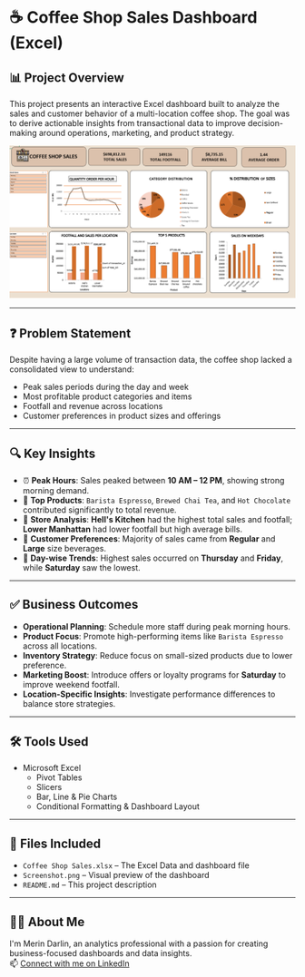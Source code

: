 # ☕ Coffee Shop Sales Dashboard (Excel)

## 📊 Project Overview
This project presents an interactive Excel dashboard built to analyze the sales and customer behavior of a multi-location coffee shop. The goal was to derive actionable insights from transactional data to improve decision-making around operations, marketing, and product strategy.

![Dashboard Preview](./Screenshot.png)

---

## ❓ Problem Statement
Despite having a large volume of transaction data, the coffee shop lacked a consolidated view to understand:
- Peak sales periods during the day and week
- Most profitable product categories and items
- Footfall and revenue across locations
- Customer preferences in product sizes and offerings

---

## 🔍 Key Insights

- ⏰ **Peak Hours**: Sales peaked between **10 AM – 12 PM**, showing strong morning demand.
- 🥇 **Top Products**: `Barista Espresso`, `Brewed Chai Tea`, and `Hot Chocolate` contributed significantly to total revenue.
- 📍 **Store Analysis**: **Hell's Kitchen** had the highest total sales and footfall; **Lower Manhattan** had lower footfall but high average bills.
- 🥤 **Customer Preferences**: Majority of sales came from **Regular** and **Large** size beverages.
- 📆 **Day-wise Trends**: Highest sales occurred on **Thursday** and **Friday**, while **Saturday** saw the lowest.

---

## ✅ Business Outcomes

- **Operational Planning**: Schedule more staff during peak morning hours.
- **Product Focus**: Promote high-performing items like `Barista Espresso` across all locations.
- **Inventory Strategy**: Reduce focus on small-sized products due to lower preference.
- **Marketing Boost**: Introduce offers or loyalty programs for **Saturday** to improve weekend footfall.
- **Location-Specific Insights**: Investigate performance differences to balance store strategies.

---

## 🛠️ Tools Used
- Microsoft Excel
  - Pivot Tables
  - Slicers
  - Bar, Line & Pie Charts
  - Conditional Formatting & Dashboard Layout

---

## 📁 Files Included
- `Coffee Shop Sales.xlsx` – The Excel Data and dashboard file
- `Screenshot.png` – Visual preview of the dashboard
- `README.md` – This project description



---

## 🙋‍♀️ About Me
I'm Merin Darlin, an analytics professional with a passion for creating business-focused dashboards and data insights.  
📫 [Connect with me on LinkedIn](https://www.linkedin.com/in/merin73)  

